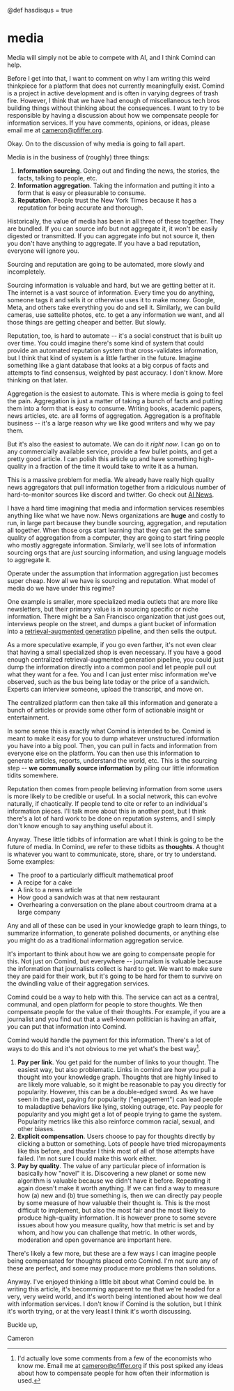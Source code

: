 @def hasdisqus = true

# media

Media will simply not be able to compete with AI, and I think Comind can help.

Before I get into that, I want to comment on why I am writing this weird thinkpiece for a platform that does
not currently meaningfully exist. Comind is a project in active development and is often in varying degrees
of trash fire. However, I think that we have had enough of miscellaneous tech bros building things without
thinking about the consequences. I want to try to be responsible by having a discussion about how we 
compensate people for information services. If you have comments, opinions, or ideas,
please email me at [cameron@pfiffer.org](mailto:cameron@pfiffer.org).

Okay. On to the discussion of why media is going to fall apart.

Media is in the business of (roughly) three things:

1. **Information sourcing**. Going out and finding the news, the stories, the facts, talking to people, etc.
2. **Information aggregation**. Taking the information and putting it into a form that is easy or pleasurable to consume.
3. **Reputation**. People trust the New York Times because it has a reputation for being accurate and thorough.

Historically, the value of media has been in all three of these together. They are bundled.
If you can source info but not aggregate it, it won't be easily digested or transmitted.
If you can aggregate info but not source it, then you don't have anything to aggregate.
If you have a bad reputation, everyone will ignore you.

Sourcing and reputation are going to be automated, more slowly and incompletely.

Sourcing information is valuable and hard, but we are getting better at it. The internet is a
vast source of information. Every time you do anything, someone tags it and sells it or otherwise
uses it to make money. Google, Meta, and others take everything you do and sell it. Similarly,
we can build cameras, use sattelite photos, etc. to get a any information we want, and all those
things are getting cheaper and better. But slowly. 

Reputation, too, is hard to automate -- it's a social construct that is built up over time. You could 
imagine there's some kind of system that could provide an automated reputation system that cross-validates
information, but I think that kind of system is a little farther in the future. Imagine something like a 
giant database that looks at a big corpus of facts and attempts to find consensus, weighted by past accuracy.
I don't know. More thinking on that later.

Aggregation is the easiest to automate. This is where media is going to feel the pain. Aggregation is
just a matter of taking a bunch of facts and putting them into a form that is easy to consume. Writing books,
academic papers, news articles, etc. are all forms of aggregation. Aggregation is a profitable business --
it's a large reason why we like good writers and why we pay them. 

But it's also the easiest to automate. We can do it _right now_. I can go on to any commercially available
service, provide a few bullet points, and get a pretty good article. I can polish this article up and
have something high-quality in a fraction of the time it would take to write it as a human.

This is a massive problem for media. We already have really high quality news aggregators that pull 
information together from a ridiculous number of hard-to-monitor sources like discord and twitter. 
Go check out [AI News](https://buttondown.email/ainews).

I have a hard time imagining that media and information services resembles anything like what we have now. News organizations are __huge__ and costly to run, in large part because they bundle sourcing, aggregation, and
reputation all together. When those orgs start learning that they can get the same quality of aggregation
from a computer, they are going to start firing people who mostly aggregate information. Similarly, we'll
see lots of information sourcing orgs that are _just_ sourcing information, and using language models
to aggregate it.

Operate under the assumption that information aggregation just becomes super cheap. Now all we have
is sourcing and reputation. What model of media do we have under this regime?

One example is smaller, more specialized media outlets that are more like newsletters, but their primary value is in
sourcing specific or niche information. There might be a San Francisco organization that just goes out, 
interviews people on the street, and dumps a giant bucket of information into a [retrieval-augmented generation](https://en.wikipedia.org/wiki/Prompt_engineering#Retrieval-augmented_generation)
pipeline, and then sells the output. 

As a more speculative example, if you go even farther, it's not even clear that having a small specialized shop
is even necessary. If you have a good enough centralized retrieval-augmented generation pipeline, you could just
dump the information directly into a common pool and let people pull out what they want for a fee. You and I 
can just enter misc information we've observed, such as the bus being late today or the price of a sandwich.
Experts can interview someone, upload the transcript, and move on. 

The centralized platform can then take all this information and generate a bunch of articles or provide
some other form of actionable insight or entertainment. 

In some sense this is exactly what Comind is intended to be. Comind is meant to make it easy for you to dump
whatever unstructured information you have into a big pool. Then, you can pull in facts and information from
everyone else on the platform. You can then use this information to generate articles, reports, understand
the world, etc. This is the sourcing step -- **we communally source information** by piling our little information tidits somewhere.

Reputation then comes from people believing information from some users is more likely to be credible or
useful. In a social network, this can evolve naturally, if chaotically. If people tend to cite or refer to
an individual's information pieces. I'll talk more about this in another post, but I think there's a lot of 
hard work to be done on reputation systems, and I simply don't know enough to say anything useful about it.

Anyway. These little tidbits of information are what I think is going to be the future of media. 
In Comind, we refer to these tidbits as **thoughts**. A thought is whatever you want to communicate, store,
share, or try to understand. Some examples:

- The proof to a particularly difficult mathematical proof
- A recipe for a cake
- A link to a news article
- How good a sandwich was at that new restaurant
- Overhearing a conversation on the plane about courtroom drama at a large company

Any and all of these can be used in your knowledge graph to learn things, to summarize information, to generate
polished documents, or anything else you might do as a traditional information aggregation service.

It's important to think about how we are going to compensate people for this. Not just on Comind, but everywhere --
journalism is valuable because the information that journalists collect is hard to get. We want to make sure
they are paid for their work, but it's going to be hard for them to survive on the dwindling value of their 
aggregation services.

Comind could be a way to help with this. The service can act as a central, communal, and open platform for
people to store thoughts. We then compensate people for the value of their thoughts. For example, if you
are a journalist and you find out that a well-known politician is having an affair, you can put that information
into Comind.

Comind would handle the payment for this information. There's a lot of ways to do this and it's not obvious
to me yet what's the best way[^1].

1. **Pay per link**. You get paid for the number of links to your thought. The easiest way, but also problematic. Links in comind are how you pull a thought into your knowledge graph. Thoughts that are highly linked to are likely more valuable, so it might be reasonable to pay you directly for popularity. However, this can be a double-edged sword. As we have seen in the past, paying for popularity ("engagement") can lead people to maladaptive behaviors like lying, stoking outrage, etc. Pay people for popularity and you might get a lot of people trying to game the system. Popularity metrics like this also reinforce common racial, sexual, and other biases.
2. **Explicit compensation**. Users choose to pay for thoughts directly by clicking a button or something. Lots of people have tried micropayments like this before, and thusfar I think most of all of those attempts have failed. I'm not sure I could make this work either.
3. **Pay by quality**. The value of any particular piece of information is basically how "novel" it is. Discovering a new planet or some new algorithm is valuable because we didn't have it before. Repeating it again doesn't make it worth anything. If we can find a way to measure how (a) new and (b) true something is, then we can directly pay people by some measure of how valuable their thought is. This is the most difficult to implement, but also the most fair and the most likely to produce high-quality information. It is however prone to some severe issues about how you measure quality, how that metric is set and by whom, and how you can challenge that metric. In other words, moderation and open governance are important here.

There's likely a few more, but these are a few ways I can imagine people being compensated for thoughts placed onto Comind. I'm not sure any of these are perfect, and some may produce more problems than solutions.

Anyway. I've enjoyed thinking a little bit about what Comind could be. In writing this article, it's becomming apparent to me that we're headed for a very, very weird world, and it's worth being intentioned about how we deal with
information services. I don't know if Comind is the solution, but I think it's worth trying, or at the very least I think it's worth discussing.

Buckle up,

Cameron

[^1]: I'd actually love some comments from a few of the economists who know me. Email me at [cameron@pfiffer.org](mailto:cameron@pfiffer.org) if this post spiked any ideas about how to compensate people for how often their information is used.

